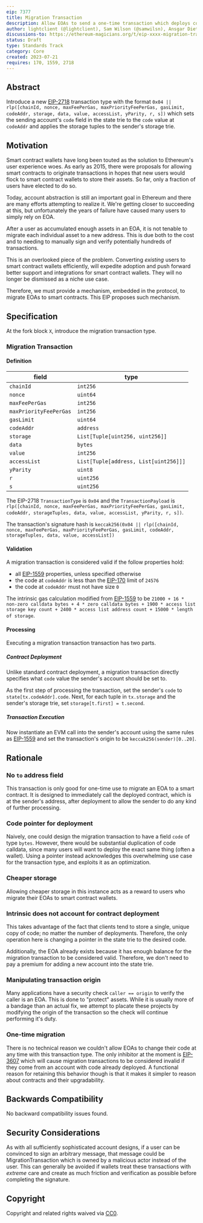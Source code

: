 ```yaml
---
eip: 7377
title: Migration Transaction
description: Allow EOAs to send a one-time transaction which deploys code at their account.
author: lightclient (@lightclient), Sam Wilson (@samwilsn), Ansgar Dietrichs (@adietrichs)
discussions-to: https://ethereum-magicians.org/t/eip-xxxx-migration-transaction/15144
status: Draft
type: Standards Track
category: Core
created: 2023-07-21
requires: 170, 1559, 2718
---
```


## Abstract

Introduce a new [EIP-2718](./eip-2718.md) transaction type with the format `0x04 || rlp([chainId, nonce, maxFeePerGas, maxPriorityFeePerGas, gasLimit, codeAddr, storage, data, value, accessList, yParity, r, s])` which sets the sending account's `code` field in the state trie to the `code` value at `codeAddr` and applies the storage tuples to the sender's storage trie.

## Motivation

Smart contract wallets have long been touted as the solution to Ethereum's user experience woes. As early as 2015, there were proposals for allowing smart contracts to originate transactions in hopes that new users would flock to smart contract wallets to store their assets. So far, only a fraction of users have elected to do so.

Today, account abstraction is still an important goal in Ethereum and there are many efforts attempting to realize it. We're getting closer to succeeding at this, but unfortunately the years of failure have caused many users to simply rely on EOA.

After a user as accumulated enough assets in an EOA, it is not tenable to migrate each individual asset to a new address. This is due both to the cost and to needing to manually sign and verify potentially hundreds of transactions.

This is an overlooked piece of the problem. Converting *existing* users to smart contract wallets efficiently, will expedite adoption and push forward better support and integrations for smart contract wallets. They will no longer be dismissed as a niche use case.

Therefore, we must provide a mechanism, embedded in the protocol, to migrate EOAs to smart contracts. This EIP proposes such mechanism.

## Specification

At the fork block `X`, introduce the migration transaction type.

### Migration Transaction

#### Definition

| field                  | type      |
|------------------------|-----------|
| `chainId`              | `int256`  |
| `nonce`                | `uint64`  |
| `maxFeePerGas`         | `int256`  |
| `maxPriorityFeePerGas` | `int256`  |
| `gasLimit`             | `uint64`  |
| `codeAddr`              | `address` |
| `storage`              | `List[Tuple[uint256, uint256]]` |
| `data`                 | `bytes`   |
| `value`                | `int256`  |
| `accessList`           | `List[Tuple[address, List[uint256]]]` |
| `yParity`              | `uint8`   |
| `r`                    | `uint256` |
| `s`                    | `uint256` |

The EIP-2718 `TransactionType` is `0x04` and the `TransactionPayload` is `rlp([chainId, nonce, maxFeePerGas, maxPriorityFeePerGas, gasLimit, codeAddr, storageTuples, data, value, accessList, yParity, r, s])`.

The transaction's signature hash is `keccak256(0x04 || rlp([chainId, nonce, maxFeePerGas, maxPriorityFeePerGas, gasLimit, codeAddr, storageTuples, data, value, accessList])`

#### Validation

A migration transaction is considered valid if the follow properties hold:

* all [EIP-1559](./eip-1559.md) properties, unless specified otherwise
* the code at `codeAddr` is less than the [EIP-170](./eip-170.md) limit of `24576`
* the code at `codeAddr` must not have size `0`

The intrinsic gas calculation modified from [EIP-1559](./eip-1559.md) to be `21000 + 16 * non-zero calldata bytes + 4 * zero calldata bytes + 1900 * access list storage key count + 2400 * access list address count + 15000 * length of storage`.

#### Processing

Executing a migration transaction transaction has two parts.

##### Contract Deployment

Unlike standard contract deployment, a migration transaction directly specifies what `code` value the sender's account should be set to.

As the first step of processing the transaction, set the sender's `code` to `state[tx.codeAddr].code`. Next, for each tuple in `tx.storage` and the sender's storage trie, set `storage[t.first] = t.second`.

##### Transaction Execution

Now instantiate an EVM call into the sender's account using the same rules as [EIP-1559](./eip-1559.md) and set the transaction's origin to be `keccak256(sender)[0..20]`.

## Rationale

### No `to` address field

This transaction is only good for one-time use to migrate an EOA to a smart contract. It is designed to immediately call the deployed contract, which is at the sender's address, after deployment to allow the sender to do any kind of further processing.

### Code pointer for deployment

Naively, one could design the migration transaction to have a field `code` of type `bytes`. However, there would be substantial duplication of code calldata, since many users will want to deploy the exact same thing (often a wallet). Using a pointer instead acknowledges this overwhelming use case for the transaction type, and exploits it as an optimization.

### Cheaper storage

Allowing cheaper storage in this instance acts as a reward to users who migrate their EOAs to smart contract wallets.

### Intrinsic does not account for contract deployment

This takes advantage of the fact that clients tend to store a single, unique copy of code; no matter the number of deployments. Therefore, the only operation here is changing a pointer in the state trie to the desired code.

Additionally, the EOA already exists because it has enough balance for the migration transaction to be considered valid. Therefore, we don't need to pay a premium for adding a new account into the state trie.

### Manipulating transaction origin

Many applications have a security check `caller == origin` to verify the caller is an EOA. This is done to "protect" assets. While it is usually more of a bandage than an actual fix, we attempt to placate these projects by modifying the origin of the transaction so the check will continue performing it's duty.

### One-time migration

There is no technical reason we couldn't allow EOAs to change their code at any time with this transaction type. The only inhibitor at the moment is [EIP-3607](./eip-3607.md) which will cause migration transactions to be considered invalid if they come from an account with code already deployed. A functional reason for retaining this behavior though is that it makes it simpler to reason about contracts and their upgradability.

## Backwards Compatibility

No backward compatibility issues found.

## Security Considerations

As with all sufficiently sophisticated account designs, if a user can be convinced to sign an arbitrary message, that message could be MigrationTransaction which is owned by a malicious actor instead of the user. This can generally be avoided if wallets treat these transactions with *extreme* care and create as much friction and verification as possible before completing the signature.

## Copyright

Copyright and related rights waived via [CC0](../LICENSE.md).

